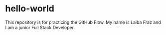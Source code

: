 # hello-world
This repository is for practicing the GitHub Flow.
My name is Laiba Fraz and I am a junior Full Stack Developer.
